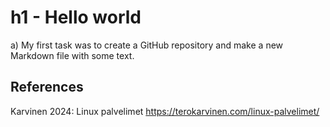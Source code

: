 # h1 - Hello world

a) My first task was to create a GitHub repository and make a new Markdown file with some text.

## References

Karvinen 2024: Linux palvelimet https://terokarvinen.com/linux-palvelimet/
